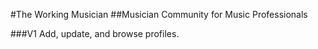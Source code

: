 #The Working Musician
##Musician Community for Music Professionals

###V1
Add, update, and browse profiles.